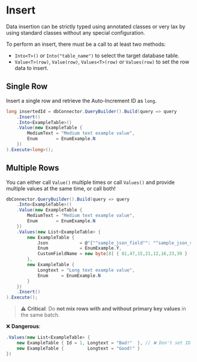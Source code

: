 ﻿# Insert
Data insertion can be strictly typed using annotated classes or very lax by using standard classes without any special configuration. 

To perform an insert, there must be a call to at least two methods:

* `Into<T>()` or `Into("table_name")` to select the target database table.
* `Value<T>(row)`, `Value(row)`, `Values<T>(row)` or `Values(row)` to set the row data to insert.

## Single Row

Insert a single row and retrieve the Auto-Increment ID as `long`.

```csharp
long insertedId = dbConnector.QueryBuilder().Build(query => query
    .Insert()
    .Into<ExampleTable>()
    .Value(new ExampleTable {
        MediumText = "Medium text example value",
        Enum       = EnumExample.N
    })
).Execute<long>();
```

## Multiple Rows

You can either call `Value()` multiple times or call `Values()` and provide multiple values at the same time, or call both!

```csharp
dbConnector.QueryBuilder().Build(query => query
    .Into<ExampleTable>()
    .Value(new ExampleTable {
        MediumText = "Medium text example value",
        Enum       = EnumExample.N
    })
    .Values(new List<ExampleTable> {
        new ExampleTable {
            Json            = @"{""sample_json_field"": ""sample_json_value""}",
            Enum            = EnumExample.Y,
            CustomFieldName = new byte[8] { 81,47,15,21,12,16,23,39 }
        },
        new ExampleTable {
            Longtext = "Long text example value",
            Enum     = EnumExample.N
        }
    })
    .Insert()
).Execute();
```

> ⚠️ **Critical**: Do **not mix rows with and without primary key values** in the same batch.

❌ **Dangerous**:
```csharp
.Values(new List<ExampleTable> {
    new ExampleTable { Id = 1, Longtext = "Bad!"  }, // ❌ Don't set ID manually!
    new ExampleTable {         Longtext = "Good!" }
})
```
